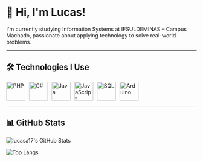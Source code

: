 # 👋 Hi, I'm Lucas!

I'm currently studying Information Systems at IFSULDEMINAS – Campus Machado, passionate about applying technology to solve real-world problems.

---

## 🛠️ Technologies I Use

<div style="display: flex; flex-wrap: wrap; gap: 10px;">
  <img height="50" src="https://cdn.jsdelivr.net/gh/devicons/devicon/icons/php/php-original.svg" alt="PHP"/>
  <img height="50" src="https://cdn.jsdelivr.net/gh/devicons/devicon/icons/csharp/csharp-original.svg" alt="C#"/>
  <img height="50" src="https://cdn.jsdelivr.net/gh/devicons/devicon/icons/java/java-original.svg" alt="Java"/>
  <img height="50" src="https://cdn.jsdelivr.net/gh/devicons/devicon/icons/javascript/javascript-original.svg" alt="JavaScript"/>
  <img height="50" src="https://cdn.jsdelivr.net/gh/devicons/devicon/icons/mysql/mysql-original.svg" alt="SQL"/>
  <img height="50" src="https://cdn.jsdelivr.net/gh/devicons/devicon/icons/arduino/arduino-original.svg" alt="Arduino"/>
</div>

---

## 📊 GitHub Stats

![lucasa17's GitHub Stats](https://github-readme-stats.vercel.app/api?username=lucasa17&show_icons=true&theme=default)

![Top Langs](https://github-readme-stats.vercel.app/api/top-langs/?username=lucasa17&layout=compact&theme=default)
